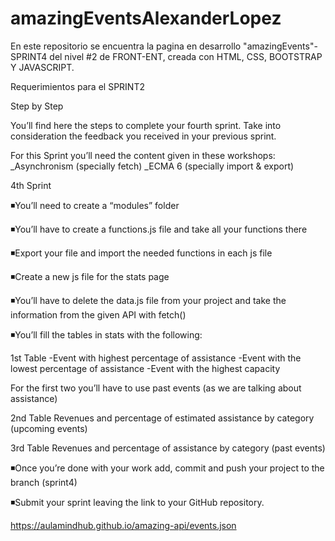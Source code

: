 # amazingEventsAlexanderLopez

En este repositorio se encuentra la pagina en desarrollo "amazingEvents"-SPRINT4 del nivel #2 de FRONT-ENT, creada con HTML, CSS, BOOTSTRAP Y JAVASCRIPT.

  Requerimientos para el SPRINT2

Step by Step

 

You’ll find here the steps to complete your fourth sprint.
Take into consideration the feedback you received in your previous sprint.

For this Sprint you’ll need the content given in these workshops:
_Asynchronism (specially fetch)
_ECMA 6 (specially import & export)

4th Sprint

◾You’ll need to create a “modules” folder

◾You’ll have to create a functions.js file and take all your functions there

◾Export your file and import the needed functions in each js file

◾Create a new js file for the stats page

◾You’ll have to delete the data.js file from your project and take the information from the given API with fetch()

◾You’ll fill the tables in stats with the following:

1st Table
-Event with highest percentage of assistance
-Event with the lowest percentage of assistance
-Event with the highest capacity

For the first two you’ll have to use past events (as we are talking about assistance)

2nd Table
Revenues and percentage of estimated assistance by category (upcoming events)

3rd Table
Revenues and percentage of assistance by category (past events)

 

◾Once you’re done with your work add, commit and push your project to the branch (sprint4)

◾Submit your sprint leaving the link to your GitHub repository.

https://aulamindhub.github.io/amazing-api/events.json
